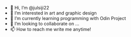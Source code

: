- 👋 Hi, I’m @julsiji22
- 👀 I’m interested in art and graphic design
- 🌱 I’m currently learning programming with Odin Project
- 💞️ I’m looking to collaborate on ...
- 📫 How to reach me write me anytime!

<!---
julsiji22/julsiji22 is a ✨ special ✨ repository because its `README.md` (this file) appears on your GitHub profile.
You can click the Preview link to take a look at your changes.
--->
